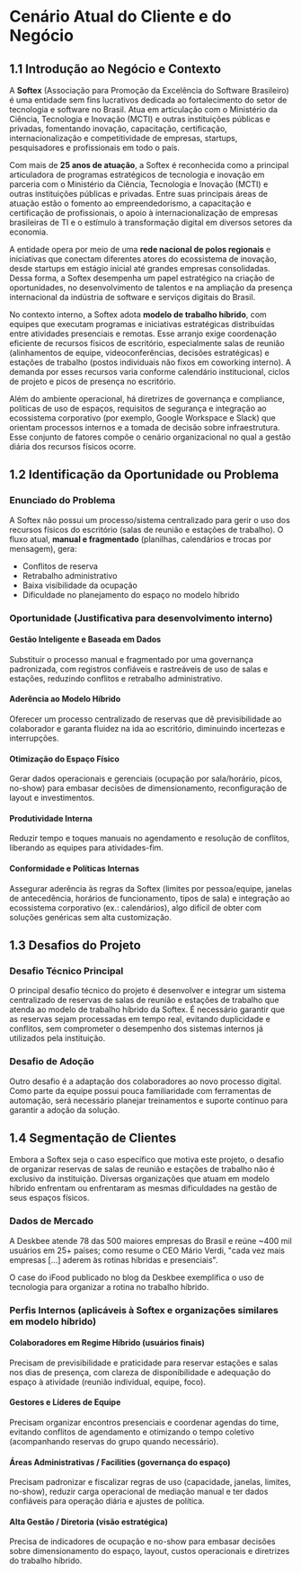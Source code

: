 # Cenário Atual do Cliente e do Negócio

## 1.1 Introdução ao Negócio e Contexto

A **Softex** (Associação para Promoção da Excelência do Software Brasileiro) é uma entidade sem fins lucrativos dedicada ao fortalecimento do setor de tecnologia e software no Brasil. Atua em articulação com o Ministério da Ciência, Tecnologia e Inovação (MCTI) e outras instituições públicas e privadas, fomentando inovação, capacitação, certificação, internacionalização e competitividade de empresas, startups, pesquisadores e profissionais em todo o país.

Com mais de **25 anos de atuação**, a Softex é reconhecida como a principal articuladora de programas estratégicos de tecnologia e inovação em parceria com o Ministério da Ciência, Tecnologia e Inovação (MCTI) e outras instituições públicas e privadas. Entre suas principais áreas de atuação estão o fomento ao empreendedorismo, a capacitação e certificação de profissionais, o apoio à internacionalização de empresas brasileiras de TI e o estímulo à transformação digital em diversos setores da economia.

A entidade opera por meio de uma **rede nacional de polos regionais** e iniciativas que conectam diferentes atores do ecossistema de inovação, desde startups em estágio inicial até grandes empresas consolidadas. Dessa forma, a Softex desempenha um papel estratégico na criação de oportunidades, no desenvolvimento de talentos e na ampliação da presença internacional da indústria de software e serviços digitais do Brasil.

No contexto interno, a Softex adota **modelo de trabalho híbrido**, com equipes que executam programas e iniciativas estratégicas distribuídas entre atividades presenciais e remotas. Esse arranjo exige coordenação eficiente de recursos físicos de escritório, especialmente salas de reunião (alinhamentos de equipe, videoconferências, decisões estratégicas) e estações de trabalho (postos individuais não fixos em coworking interno). A demanda por esses recursos varia conforme calendário institucional, ciclos de projeto e picos de presença no escritório.

Além do ambiente operacional, há diretrizes de governança e compliance, políticas de uso de espaços, requisitos de segurança e integração ao ecossistema corporativo (por exemplo, Google Workspace e Slack) que orientam processos internos e a tomada de decisão sobre infraestrutura. Esse conjunto de fatores compõe o cenário organizacional no qual a gestão diária dos recursos físicos ocorre.

## 1.2 Identificação da Oportunidade ou Problema

### Enunciado do Problema

A Softex não possui um processo/sistema centralizado para gerir o uso dos recursos físicos do escritório (salas de reunião e estações de trabalho). O fluxo atual, **manual e fragmentado** (planilhas, calendários e trocas por mensagem), gera:

- Conflitos de reserva
- Retrabalho administrativo
- Baixa visibilidade da ocupação
- Dificuldade no planejamento do espaço no modelo híbrido

### Oportunidade (Justificativa para desenvolvimento interno)

#### Gestão Inteligente e Baseada em Dados
Substituir o processo manual e fragmentado por uma governança padronizada, com registros confiáveis e rastreáveis de uso de salas e estações, reduzindo conflitos e retrabalho administrativo.

#### Aderência ao Modelo Híbrido
Oferecer um processo centralizado de reservas que dê previsibilidade ao colaborador e garanta fluidez na ida ao escritório, diminuindo incertezas e interrupções.

#### Otimização do Espaço Físico
Gerar dados operacionais e gerenciais (ocupação por sala/horário, picos, no-show) para embasar decisões de dimensionamento, reconfiguração de layout e investimentos.

#### Produtividade Interna
Reduzir tempo e toques manuais no agendamento e resolução de conflitos, liberando as equipes para atividades-fim.

#### Conformidade e Políticas Internas
Assegurar aderência às regras da Softex (limites por pessoa/equipe, janelas de antecedência, horários de funcionamento, tipos de sala) e integração ao ecossistema corporativo (ex.: calendários), algo difícil de obter com soluções genéricas sem alta customização.

## 1.3 Desafios do Projeto

### Desafio Técnico Principal

O principal desafio técnico do projeto é desenvolver e integrar um sistema centralizado de reservas de salas de reunião e estações de trabalho que atenda ao modelo de trabalho híbrido da Softex. É necessário garantir que as reservas sejam processadas em tempo real, evitando duplicidade e conflitos, sem comprometer o desempenho dos sistemas internos já utilizados pela instituição.

### Desafio de Adoção

Outro desafio é a adaptação dos colaboradores ao novo processo digital. Como parte da equipe possui pouca familiaridade com ferramentas de automação, será necessário planejar treinamentos e suporte contínuo para garantir a adoção da solução.

## 1.4 Segmentação de Clientes

Embora a Softex seja o caso específico que motiva este projeto, o desafio de organizar reservas de salas de reunião e estações de trabalho não é exclusivo da instituição. Diversas organizações que atuam em modelo híbrido enfrentam ou enfrentaram as mesmas dificuldades na gestão de seus espaços físicos.

### Dados de Mercado

A Deskbee atende 78 das 500 maiores empresas do Brasil e reúne ~400 mil usuários em 25+ países; como resume o CEO Mário Verdi, "cada vez mais empresas […] aderem às rotinas híbridas e presenciais".

O case do iFood publicado no blog da Deskbee exemplifica o uso de tecnologia para organizar a rotina no trabalho híbrido.

### Perfis Internos (aplicáveis à Softex e organizações similares em modelo híbrido)

#### Colaboradores em Regime Híbrido (usuários finais)
Precisam de previsibilidade e praticidade para reservar estações e salas nos dias de presença, com clareza de disponibilidade e adequação do espaço à atividade (reunião individual, equipe, foco).

#### Gestores e Líderes de Equipe
Precisam organizar encontros presenciais e coordenar agendas do time, evitando conflitos de agendamento e otimizando o tempo coletivo (acompanhando reservas do grupo quando necessário).

#### Áreas Administrativas / Facilities (governança do espaço)
Precisam padronizar e fiscalizar regras de uso (capacidade, janelas, limites, no-show), reduzir carga operacional de mediação manual e ter dados confiáveis para operação diária e ajustes de política.

#### Alta Gestão / Diretoria (visão estratégica)
Precisa de indicadores de ocupação e no-show para embasar decisões sobre dimensionamento do espaço, layout, custos operacionais e diretrizes do trabalho híbrido.
